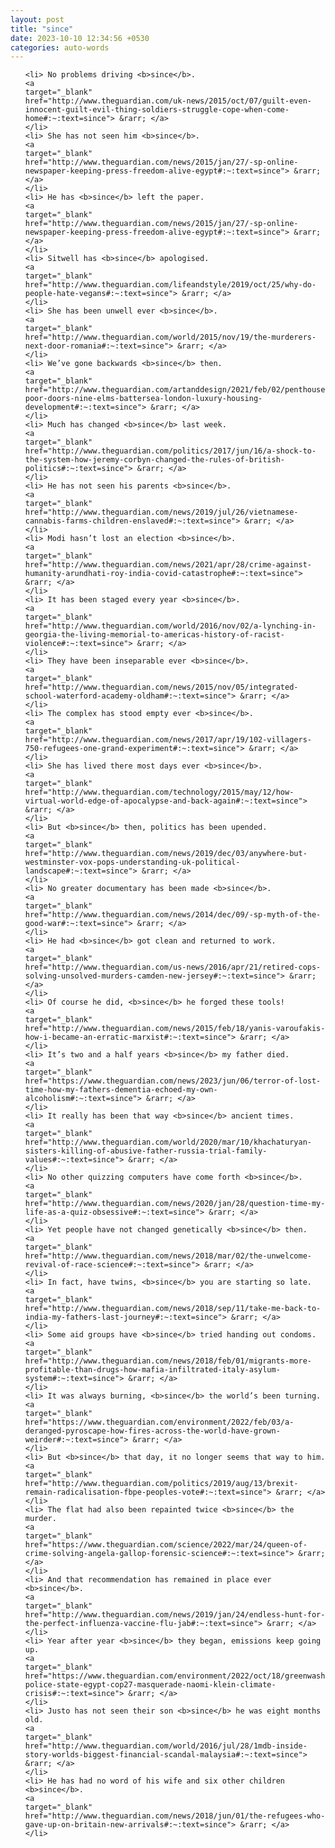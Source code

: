 ```yaml
---
layout: post
title: "since"
date: 2023-10-10 12:34:56 +0530
categories: auto-words
---
```

<ol>

    <li> No problems driving <b>since</b>.
    <a 
    target="_blank" 
    href="http://www.theguardian.com/uk-news/2015/oct/07/guilt-even-innocent-guilt-evil-thing-soldiers-struggle-cope-when-come-home#:~:text=since"> &rarr; </a>
    </li>
    <li> She has not seen him <b>since</b>.
    <a 
    target="_blank" 
    href="http://www.theguardian.com/news/2015/jan/27/-sp-online-newspaper-keeping-press-freedom-alive-egypt#:~:text=since"> &rarr; </a>
    </li>
    <li> He has <b>since</b> left the paper.
    <a 
    target="_blank" 
    href="http://www.theguardian.com/news/2015/jan/27/-sp-online-newspaper-keeping-press-freedom-alive-egypt#:~:text=since"> &rarr; </a>
    </li>
    <li> Sitwell has <b>since</b> apologised.
    <a 
    target="_blank" 
    href="http://www.theguardian.com/lifeandstyle/2019/oct/25/why-do-people-hate-vegans#:~:text=since"> &rarr; </a>
    </li>
    <li> She has been unwell ever <b>since</b>.
    <a 
    target="_blank" 
    href="http://www.theguardian.com/world/2015/nov/19/the-murderers-next-door-romania#:~:text=since"> &rarr; </a>
    </li>
    <li> We’ve gone backwards <b>since</b> then.
    <a 
    target="_blank" 
    href="http://www.theguardian.com/artanddesign/2021/feb/02/penthouses-poor-doors-nine-elms-battersea-london-luxury-housing-development#:~:text=since"> &rarr; </a>
    </li>
    <li> Much has changed <b>since</b> last week.
    <a 
    target="_blank" 
    href="http://www.theguardian.com/politics/2017/jun/16/a-shock-to-the-system-how-jeremy-corbyn-changed-the-rules-of-british-politics#:~:text=since"> &rarr; </a>
    </li>
    <li> He has not seen his parents <b>since</b>.
    <a 
    target="_blank" 
    href="http://www.theguardian.com/news/2019/jul/26/vietnamese-cannabis-farms-children-enslaved#:~:text=since"> &rarr; </a>
    </li>
    <li> Modi hasn’t lost an election <b>since</b>.
    <a 
    target="_blank" 
    href="http://www.theguardian.com/news/2021/apr/28/crime-against-humanity-arundhati-roy-india-covid-catastrophe#:~:text=since"> &rarr; </a>
    </li>
    <li> It has been staged every year <b>since</b>.
    <a 
    target="_blank" 
    href="http://www.theguardian.com/world/2016/nov/02/a-lynching-in-georgia-the-living-memorial-to-americas-history-of-racist-violence#:~:text=since"> &rarr; </a>
    </li>
    <li> They have been inseparable ever <b>since</b>.
    <a 
    target="_blank" 
    href="http://www.theguardian.com/news/2015/nov/05/integrated-school-waterford-academy-oldham#:~:text=since"> &rarr; </a>
    </li>
    <li> The complex has stood empty ever <b>since</b>.
    <a 
    target="_blank" 
    href="http://www.theguardian.com/news/2017/apr/19/102-villagers-750-refugees-one-grand-experiment#:~:text=since"> &rarr; </a>
    </li>
    <li> She has lived there most days ever <b>since</b>.
    <a 
    target="_blank" 
    href="http://www.theguardian.com/technology/2015/may/12/how-virtual-world-edge-of-apocalypse-and-back-again#:~:text=since"> &rarr; </a>
    </li>
    <li> But <b>since</b> then, politics has been upended.
    <a 
    target="_blank" 
    href="http://www.theguardian.com/news/2019/dec/03/anywhere-but-westminster-vox-pops-understanding-uk-political-landscape#:~:text=since"> &rarr; </a>
    </li>
    <li> No greater documentary has been made <b>since</b>.
    <a 
    target="_blank" 
    href="http://www.theguardian.com/news/2014/dec/09/-sp-myth-of-the-good-war#:~:text=since"> &rarr; </a>
    </li>
    <li> He had <b>since</b> got clean and returned to work.
    <a 
    target="_blank" 
    href="http://www.theguardian.com/us-news/2016/apr/21/retired-cops-solving-unsolved-murders-camden-new-jersey#:~:text=since"> &rarr; </a>
    </li>
    <li> Of course he did, <b>since</b> he forged these tools!
    <a 
    target="_blank" 
    href="http://www.theguardian.com/news/2015/feb/18/yanis-varoufakis-how-i-became-an-erratic-marxist#:~:text=since"> &rarr; </a>
    </li>
    <li> It’s two and a half years <b>since</b> my father died.
    <a 
    target="_blank" 
    href="https://www.theguardian.com/news/2023/jun/06/terror-of-lost-time-how-my-fathers-dementia-echoed-my-own-alcoholism#:~:text=since"> &rarr; </a>
    </li>
    <li> It really has been that way <b>since</b> ancient times.
    <a 
    target="_blank" 
    href="http://www.theguardian.com/world/2020/mar/10/khachaturyan-sisters-killing-of-abusive-father-russia-trial-family-values#:~:text=since"> &rarr; </a>
    </li>
    <li> No other quizzing computers have come forth <b>since</b>.
    <a 
    target="_blank" 
    href="http://www.theguardian.com/news/2020/jan/28/question-time-my-life-as-a-quiz-obsessive#:~:text=since"> &rarr; </a>
    </li>
    <li> Yet people have not changed genetically <b>since</b> then.
    <a 
    target="_blank" 
    href="http://www.theguardian.com/news/2018/mar/02/the-unwelcome-revival-of-race-science#:~:text=since"> &rarr; </a>
    </li>
    <li> In fact, have twins, <b>since</b> you are starting so late.
    <a 
    target="_blank" 
    href="http://www.theguardian.com/news/2018/sep/11/take-me-back-to-india-my-fathers-last-journey#:~:text=since"> &rarr; </a>
    </li>
    <li> Some aid groups have <b>since</b> tried handing out condoms.
    <a 
    target="_blank" 
    href="http://www.theguardian.com/news/2018/feb/01/migrants-more-profitable-than-drugs-how-mafia-infiltrated-italy-asylum-system#:~:text=since"> &rarr; </a>
    </li>
    <li> It was always burning, <b>since</b> the world’s been turning.
    <a 
    target="_blank" 
    href="https://www.theguardian.com/environment/2022/feb/03/a-deranged-pyroscape-how-fires-across-the-world-have-grown-weirder#:~:text=since"> &rarr; </a>
    </li>
    <li> But <b>since</b> that day, it no longer seems that way to him.
    <a 
    target="_blank" 
    href="http://www.theguardian.com/politics/2019/aug/13/brexit-remain-radicalisation-fbpe-peoples-vote#:~:text=since"> &rarr; </a>
    </li>
    <li> The flat had also been repainted twice <b>since</b> the murder.
    <a 
    target="_blank" 
    href="https://www.theguardian.com/science/2022/mar/24/queen-of-crime-solving-angela-gallop-forensic-science#:~:text=since"> &rarr; </a>
    </li>
    <li> And that recommendation has remained in place ever <b>since</b>.
    <a 
    target="_blank" 
    href="http://www.theguardian.com/news/2019/jan/24/endless-hunt-for-the-perfect-influenza-vaccine-flu-jab#:~:text=since"> &rarr; </a>
    </li>
    <li> Year after year <b>since</b> they began, emissions keep going up.
    <a 
    target="_blank" 
    href="https://www.theguardian.com/environment/2022/oct/18/greenwashing-police-state-egypt-cop27-masquerade-naomi-klein-climate-crisis#:~:text=since"> &rarr; </a>
    </li>
    <li> Justo has not seen their son <b>since</b> he was eight months old.
    <a 
    target="_blank" 
    href="http://www.theguardian.com/world/2016/jul/28/1mdb-inside-story-worlds-biggest-financial-scandal-malaysia#:~:text=since"> &rarr; </a>
    </li>
    <li> He has had no word of his wife and six other children <b>since</b>.
    <a 
    target="_blank" 
    href="http://www.theguardian.com/news/2018/jun/01/the-refugees-who-gave-up-on-britain-new-arrivals#:~:text=since"> &rarr; </a>
    </li>